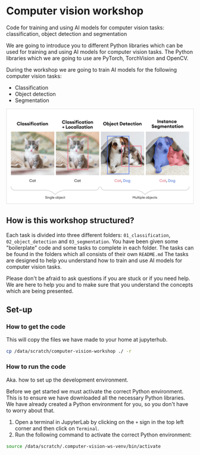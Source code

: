 # Computer vision workshop

Code for training and using AI models for computer vision tasks: classification, object detection and segmentation

We are going to introduce you to different Python libraries which can be used for training and using AI models for computer vision tasks. The Python libraries which we are going to use are PyTorch, TorchVision and OpenCV.

During the workshop we are going to train AI models for the following computer vision tasks:

- Classification
- Object detection
- Segmentation

![example-image-explaining-tasks](assets/computer_vision_tasks.png)

## How is this workshop structured?

Each task is divided into three different folders: `01_classification`, `02_object_detection` and `03_segmentation`. You have been given some "boilerplate" code and some tasks to complete in each folder. The tasks can be found in the folders which all consists of their own `README.md` The tasks are designed to help you understand how to train and use AI models for computer vision tasks.

Please don't be afraid to ask questions if you are stuck or if you need help. We are here to help you and to make sure that you understand the concepts which are being presented.

## Set-up

### How to get the code
This will copy the files we have made to your home at jupyterhub.

```bash
cp /data/scratch/computer-vision-workshop ./ -r
```

### How to run the code

Aka. how to set up the development environment.

Before we get started we must activate the correct Python environment. This is to ensure we have downloaded all the necessary Python libraries. We have already created a Python environment for you, so you don't have to worry about that.

1. Open a terminal in JupyterLab by clicking on the `+` sign in the top left corner and then click on `Terminal`.
2. Run the following command to activate the correct Python environment:

```bash
source /data/scratch/.computer-vision-ws-venv/bin/activate
```
